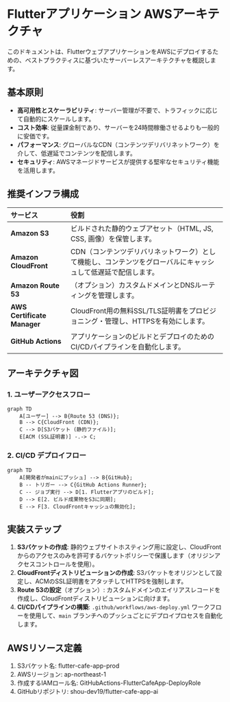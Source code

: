 # Flutterアプリケーション AWSアーキテクチャ

このドキュメントは、FlutterウェブアプリケーションをAWSにデプロイするための、ベストプラクティスに基づいたサーバーレスアーキテクチャを概説します。

## 基本原則

- **高可用性とスケーラビリティ**: サーバー管理が不要で、トラフィックに応じて自動的にスケールします。
- **コスト効率**: 従量課金制であり、サーバーを24時間稼働させるよりも一般的に安価です。
- **パフォーマンス**: グローバルなCDN（コンテンツデリバリネットワーク）を介して、低遅延でコンテンツを配信します。
- **セキュリティ**: AWSマネージドサービスが提供する堅牢なセキュリティ機能を活用します。

## 推奨インフラ構成

| サービス | 役割 |
| :--- | :--- |
| **Amazon S3** | ビルドされた静的ウェブアセット（HTML, JS, CSS, 画像）を保管します。 |
| **Amazon CloudFront** | CDN（コンテンツデリバリネットワーク）として機能し、コンテンツをグローバルにキャッシュして低遅延で配信します。 |
| **Amazon Route 53** | （オプション）カスタムドメインとDNSルーティングを管理します。 |
| **AWS Certificate Manager** | CloudFront用の無料SSL/TLS証明書をプロビジョニング・管理し、HTTPSを有効にします。 |
| **GitHub Actions** | アプリケーションのビルドとデプロイのためのCI/CDパイプラインを自動化します。 |

## アーキテクチャ図

### 1. ユーザーアクセスフロー

```mermaid
graph TD
    A[ユーザー] --> B{Route 53 (DNS)};
    B --> C{CloudFront (CDN)};
    C --> D[S3バケット (静的ファイル)];
    E[ACM (SSL証明書)] -.-> C;
```

### 2. CI/CD デプロイフロー

```mermaid
graph TD
    A[開発者がmainにプッシュ] --> B{GitHub};
    B -- トリガー --> C{GitHub Actions Runner};
    C -- ジョブ実行 --> D[1. Flutterアプリのビルド];
    D --> E[2. ビルド成果物をS3に同期];
    E --> F[3. CloudFrontキャッシュの無効化];
```

## 実装ステップ

1.  **S3バケットの作成**: 静的ウェブサイトホスティング用に設定し、CloudFrontからのアクセスのみを許可するバケットポリシーで保護します（オリジンアクセスコントロールを使用）。
2.  **CloudFrontディストリビューションの作成**: S3バケットをオリジンとして設定し、ACMのSSL証明書をアタッチしてHTTPSを強制します。
3.  **Route 53の設定**（オプション）: カスタムドメインのエイリアスレコードを作成し、CloudFrontディストリビューションに向けます。
4.  **CI/CDパイプラインの構築**: `.github/workflows/aws-deploy.yml` ワークフローを使用して、`main` ブランチへのプッシュごとにデプロイプロセスを自動化します。

## AWSリソース定義

1. S3バケット名: flutter-cafe-app-prod
2. AWSリージョン: ap-northeast-1
3. 作成するIAMロール名: GitHubActions-FlutterCafeApp-DeployRole
4. GitHubリポジトリ: shou-dev19/flutter-cafe-app-ai
